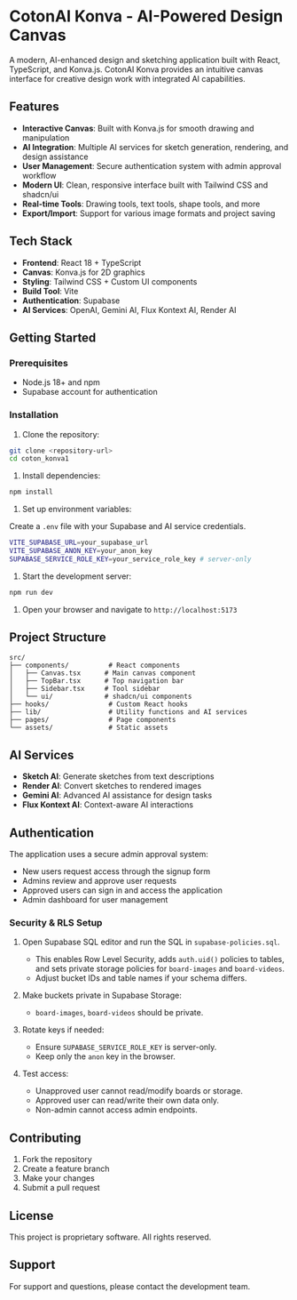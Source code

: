 # CotonAI Konva - AI-Powered Design Canvas

A modern, AI-enhanced design and sketching application built with React, TypeScript, and Konva.js. CotonAI Konva provides an intuitive canvas interface for creative design work with integrated AI capabilities.

## Features

- **Interactive Canvas**: Built with Konva.js for smooth drawing and manipulation
- **AI Integration**: Multiple AI services for sketch generation, rendering, and design assistance
- **User Management**: Secure authentication system with admin approval workflow
- **Modern UI**: Clean, responsive interface built with Tailwind CSS and shadcn/ui
- **Real-time Tools**: Drawing tools, text tools, shape tools, and more
- **Export/Import**: Support for various image formats and project saving

## Tech Stack

- **Frontend**: React 18 + TypeScript
- **Canvas**: Konva.js for 2D graphics
- **Styling**: Tailwind CSS + Custom UI components
- **Build Tool**: Vite
- **Authentication**: Supabase
- **AI Services**: OpenAI, Gemini AI, Flux Kontext AI, Render AI

## Getting Started

### Prerequisites

- Node.js 18+ and npm
- Supabase account for authentication

### Installation

1. Clone the repository:

```bash
git clone <repository-url>
cd coton_konva1
```

1. Install dependencies:

```bash
npm install
```

1. Set up environment variables:

Create a `.env` file with your Supabase and AI service credentials.

```bash
VITE_SUPABASE_URL=your_supabase_url
VITE_SUPABASE_ANON_KEY=your_anon_key
SUPABASE_SERVICE_ROLE_KEY=your_service_role_key # server-only
```

1. Start the development server:

```bash
npm run dev
```

1. Open your browser and navigate to `http://localhost:5173`

## Project Structure

```text
src/
├── components/          # React components
│   ├── Canvas.tsx      # Main canvas component
│   ├── TopBar.tsx      # Top navigation bar
│   ├── Sidebar.tsx     # Tool sidebar
│   └── ui/             # shadcn/ui components
├── hooks/               # Custom React hooks
├── lib/                 # Utility functions and AI services
├── pages/               # Page components
└── assets/              # Static assets
```

## AI Services

- **Sketch AI**: Generate sketches from text descriptions
- **Render AI**: Convert sketches to rendered images
- **Gemini AI**: Advanced AI assistance for design tasks
- **Flux Kontext AI**: Context-aware AI interactions

## Authentication

The application uses a secure admin approval system:

- New users request access through the signup form
- Admins review and approve user requests
- Approved users can sign in and access the application
- Admin dashboard for user management

### Security & RLS Setup

1. Open Supabase SQL editor and run the SQL in `supabase-policies.sql`.

   - This enables Row Level Security, adds `auth.uid()` policies to tables, and sets private storage policies for `board-images` and `board-videos`.
   - Adjust bucket IDs and table names if your schema differs.

1. Make buckets private in Supabase Storage:

   - `board-images`, `board-videos` should be private.

1. Rotate keys if needed:

   - Ensure `SUPABASE_SERVICE_ROLE_KEY` is server-only.
   - Keep only the `anon` key in the browser.

1. Test access:

   - Unapproved user cannot read/modify boards or storage.
   - Approved user can read/write their own data only.
   - Non-admin cannot access admin endpoints.

## Contributing

1. Fork the repository
1. Create a feature branch
1. Make your changes
1. Submit a pull request

## License

This project is proprietary software. All rights reserved.

## Support

For support and questions, please contact the development team.
